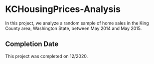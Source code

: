 # KCHousingPrices-Analysis

In this project, we analyze a random sample of home sales in the King County area, Washington State, between May 2014 and May 2015. 

## Completion Date

This project was completed on 12/2020.
